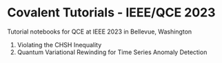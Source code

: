 # Covalent Tutorials - IEEE/QCE 2023

Tutorial notebooks for QCE at IEEE 2023 in Bellevue, Washington

1. Violating the CHSH Inequality
2. Quantum Variational Rewinding for Time Series Anomaly Detection
